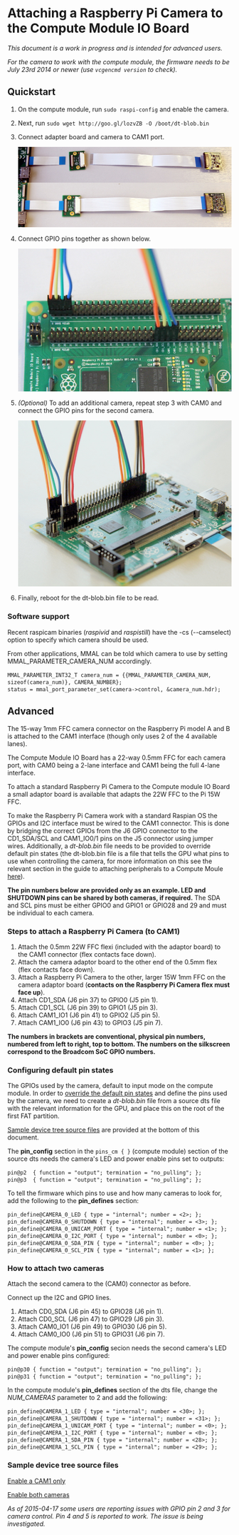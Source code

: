 # Attaching a Raspberry Pi Camera to the Compute Module IO Board

*This document is a work in progress and is intended for advanced users.*

*For the camera to work with the compute module, the firmware needs to be July 23rd 2014 or newer (use `vcgencmd version` to check).*

## Quickstart

1. On the compute module, run `sudo raspi-config` and enable the camera.
1. Next, run `sudo wget http://goo.gl/lozvZB -O /boot/dt-blob.bin`
1. Connect adapter board and camera to CAM1 port.

    ![Connecting the adapter board](images/CMAIO-Cam-Adapter.jpg)

1. Connect GPIO pins together as shown below.

    ![GPIO connection for a single camera](images/CMIO-Cam-GPIO.jpg)

1. *(Optional)* To add an additional camera, repeat step 3 with CAM0 and connect the GPIO pins for the second camera.

    ![GPIO connection with additional camera](images/CMIO-Cam-GPIO2.jpg)

1. Finally, reboot for the dt-blob.bin file to be read.

### Software support

Recent raspicam binaries (*raspivid* and *raspistill*) have the -cs (--camselect) option to specify which camera should be used.

From other applications, MMAL can be told which camera to use by setting MMAL_PARAMETER_CAMERA_NUM accordingly.

```
MMAL_PARAMETER_INT32_T camera_num = {{MMAL_PARAMETER_CAMERA_NUM, sizeof(camera_num)}, CAMERA_NUMBER};
status = mmal_port_parameter_set(camera->control, &camera_num.hdr);
```

## Advanced

The 15-way 1mm FFC camera connector on the Raspberry Pi model A and B is attached to the CAM1 interface (though only uses 2 of the 4 available lanes).

The Compute Module IO Board has a 22-way 0.5mm FFC for each camera port, with CAM0 being a 2-lane interface and CAM1 being the full 4-lane interface.

To attach a standard Raspberry Pi Camera to the Compute module IO Board a small adaptor board is available that adapts the 22W FFC to the Pi 15W FFC.

To make the Raspberry Pi Camera work with a standard Raspian OS the GPIOs and I2C interface must be wired to the CAM1 connector. This is done by bridging the correct GPIOs from the J6 GPIO connector to the CD1_SDA/SCL and CAM1_IO0/1 pins on the J5 connector using jumper wires. Additionally, a *dt-blob.bin* file needs to be provided to override default pin states (the dt-blob.bin file is a file that tells the GPU what pins to use when controlling the camera, for more information on this see the relevant section in the guide to attaching peripherals to a Compute Moule [here](cm-peri-sw-guide.md)).

**The pin numbers below are provided only as an example. LED and SHUTDOWN pins can be shared by both cameras, if required.** The SDA and SCL pins must be either GPIO0 and GPIO1 or GPIO28 and 29 and must be individual to each camera.

### Steps to attach a Raspberry Pi Camera (to CAM1)

1. Attach the 0.5mm 22W FFC flexi (included with the adaptor board) to the CAM1 connector (flex contacts face down).
1. Attach the camera adaptor board to the other end of the 0.5mm flex (flex contacts face down).
1. Attach a Raspberry Pi Camera to the other, larger 15W 1mm FFC on the camera adaptor board (**contacts on the Raspberry Pi Camera flex must face up**).
1. Attach CD1_SDA (J6 pin 37) to GPIO0 (J5 pin 1).
1. Attach CD1_SCL (J6 pin 39) to GPIO1 (J5 pin 3).
1. Attach CAM1_IO1 (J6 pin 41) to GPIO2 (J5 pin 5).
1. Attach CAM1_IO0 (J6 pin 43) to GPIO3 (J5 pin 7).

**The numbers in brackets are conventional, physical pin numbers, numbered from left to right, top to bottom. The numbers on the silkscreen correspond to the Broadcom SoC GPIO numbers.**

### Configuring default pin states

The GPIOs used by the camera, default to input mode on the compute module. In order to [override the default pin states](../../configuration/pin-configuration.md) and define the pins used by the camera, we need to create a *dt-blob.bin* file from a source dts file with the relevant information for the GPU, and place this on the root of the first FAT partition.

[Sample device tree source files](#sample-device-tree-source-files) are provided at the bottom of this document.

The **pin_config** section in the `pins_cm { }` (compute module) section of the source dts needs the camera's LED and power enable pins set to outputs:

```
pin@p2  { function = "output"; termination = "no_pulling"; };
pin@p3  { function = "output"; termination = "no_pulling"; };
```

To tell the firmware which pins to use and how many cameras to look for, add the following to the **pin_defines** section:

```
pin_define@CAMERA_0_LED { type = "internal"; number = <2>; };
pin_define@CAMERA_0_SHUTDOWN { type = "internal"; number = <3>; };
pin_define@CAMERA_0_UNICAM_PORT { type = "internal"; number = <1>; };
pin_define@CAMERA_0_I2C_PORT { type = "internal"; number = <0>; };
pin_define@CAMERA_0_SDA_PIN { type = "internal"; number = <0>; };
pin_define@CAMERA_0_SCL_PIN { type = "internal"; number = <1>; };
```

### How to attach two cameras

Attach the second camera to the (CAM0) connector as before.

Connect up the I2C and GPIO lines.

1. Attach CD0_SDA (J6 pin 45) to GPIO28 (J6 pin 1).
1. Attach CD0_SCL (J6 pin 47) to GPIO29 (J6 pin 3).
1. Attach CAM0_IO1 (J6 pin 49) to GPIO30 (J6 pin 5).
1. Attach CAM0_IO0 (J6 pin 51) to GPIO31 (J6 pin 7).

The compute module's **pin_config** secion needs the second camera's LED and power enable pins configured:

```
pin@p30 { function = "output"; termination = "no_pulling"; };
pin@p31 { function = "output"; termination = "no_pulling"; };
```

In the compute module's **pin_defines** section of the dts file, change the *NUM_CAMERAS* parameter to 2 and add the following:

```
pin_define@CAMERA_1_LED { type = "internal"; number = <30>; };
pin_define@CAMERA_1_SHUTDOWN { type = "internal"; number = <31>; };
pin_define@CAMERA_1_UNICAM_PORT { type = "internal"; number = <0>; };
pin_define@CAMERA_1_I2C_PORT { type = "internal"; number = <0>; };
pin_define@CAMERA_1_SDA_PIN { type = "internal"; number = <28>; };
pin_define@CAMERA_1_SCL_PIN { type = "internal"; number = <29>; };
```

<a name="sample-device-tree-source-files"></a>
### Sample device tree source files

[Enable a CAM1 only](dt-blob-cam1.dts)

[Enable both cameras](dt-blob-dualcam.dts)

*As of 2015-04-17 some users are reporting issues with GPIO pin 2 and 3 for camera control. Pin 4 and 5 is reported to work. The issue is being investigated.*

